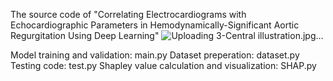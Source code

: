 The source code of "Correlating Electrocardiograms with Echocardiographic Parameters in Hemodynamically-Significant Aortic Regurgitation Using Deep Learning"
![Uploading 3-Central illustration.jpg…]()

Model training and validation: main.py
Dataset preperation: dataset.py
Testing code: test.py
Shapley value calculation and visualization: SHAP.py
